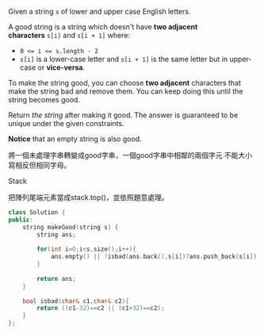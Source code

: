Given a string `s` of lower and upper case English letters.

A good string is a string which doesn't have **two adjacent characters** `s[i]` and `s[i + 1]` where:

- `0 <= i <= s.length - 2`
- `s[i]` is a lower-case letter and `s[i + 1]` is the same letter but in upper-case or **vice-versa**.

To make the string good, you can choose **two adjacent** characters that make the string bad and remove them. You can keep doing this until the string becomes good.

Return _the string_ after making it good. The answer is guaranteed to be unique under the given constraints.

**Notice** that an empty string is also good.


將一個未處理字串轉變成good字串，一個good字串中相鄰的兩個字元 不能大小寫相反但相同字母。

Stack

把陣列尾端元素當成stack.top()，並依照題意處理。

```cpp
class Solution {
public:
    string makeGood(string s) {
        string ans;
        
        for(int i=0;i<s.size();i++){
            ans.empty() || !isbad(ans.back(),s[i])?ans.push_back(s[i]):ans.pop_back();
        }
        
        return ans;
    }
    
    bool isbad(char& c1,char& c2){
        return ((c1-32)==c2 || (c1+32)==c2);   
    }
};
```